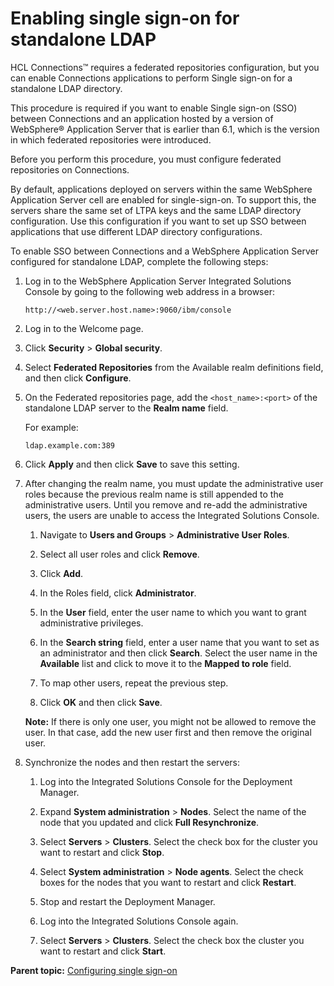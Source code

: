 # Enabling single sign-on for standalone LDAP 

HCL Connections™ requires a federated repositories configuration, but you can enable Connections applications to perform Single sign-on for a standalone LDAP directory.

This procedure is required if you want to enable Single sign-on \(SSO\) between Connections and an application hosted by a version of WebSphere® Application Server that is earlier than 6.1, which is the version in which federated repositories were introduced.

Before you perform this procedure, you must configure federated repositories on Connections.

By default, applications deployed on servers within the same WebSphere Application Server cell are enabled for single-sign-on. To support this, the servers share the same set of LTPA keys and the same LDAP directory configuration. Use this configuration if you want to set up SSO between applications that use different LDAP directory configurations.

To enable SSO between Connections and a WebSphere Application Server configured for standalone LDAP, complete the following steps:

1.  Log in to the WebSphere Application Server Integrated Solutions Console by going to the following web address in a browser:

    ```
    http://<web.server.host.name>:9060/ibm/console
    
    ```

2.  Log in to the Welcome page.

3.  Click **Security** \> **Global security**.

4.  Select **Federated Repositories** from the Available realm definitions field, and then click **Configure**.

5.  On the Federated repositories page, add the `<host_name>:<port>` of the standalone LDAP server to the **Realm name** field.

    For example:

    ```
    ldap.example.com:389
    ```

6.  Click **Apply** and then click **Save** to save this setting.

7.  After changing the realm name, you must update the administrative user roles because the previous realm name is still appended to the administrative users. Until you remove and re-add the administrative users, the users are unable to access the Integrated Solutions Console.

    1.  Navigate to **Users and Groups** \> **Administrative User Roles**.

    2.  Select all user roles and click **Remove**.

    3.  Click **Add**.

    4.  In the Roles field, click **Administrator**.

    5.  In the **User** field, enter the user name to which you want to grant administrative privileges.

    6.  In the **Search string** field, enter a user name that you want to set as an administrator and then click **Search**. Select the user name in the **Available** list and click to move it to the **Mapped to role** field.

    7.  To map other users, repeat the previous step.

    8.  Click **OK** and then click **Save**.

    **Note:** If there is only one user, you might not be allowed to remove the user. In that case, add the new user first and then remove the original user.

8.  Synchronize the nodes and then restart the servers:

    1.  Log into the Integrated Solutions Console for the Deployment Manager.

    2.  Expand **System administration** \> **Nodes**. Select the name of the node that you updated and click **Full Resynchronize**.

    3.  Select **Servers** \> **Clusters**. Select the check box for the cluster you want to restart and click **Stop**.

    4.  Select **System administration** \> **Node agents**. Select the check boxes for the nodes that you want to restart and click **Restart**.

    5.  Stop and restart the Deployment Manager.

    6.  Log into the Integrated Solutions Console again.

    7.  Select **Servers** \> **Clusters**. Select the check box the cluster you want to restart and click **Start**.


**Parent topic:** [Configuring single sign-on](../secure/c_sec_config_sso.md)
